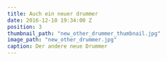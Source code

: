 ```yaml
---
title: Auch ein neuer drummer
date: 2016-12-10 19:34:00 Z
position: 3
thumbnail_path: "new_other_drummer_thumbnail.jpg"
image_path: "new_other_drummer.jpg"
caption: Der andere neue Drummer
---
```


